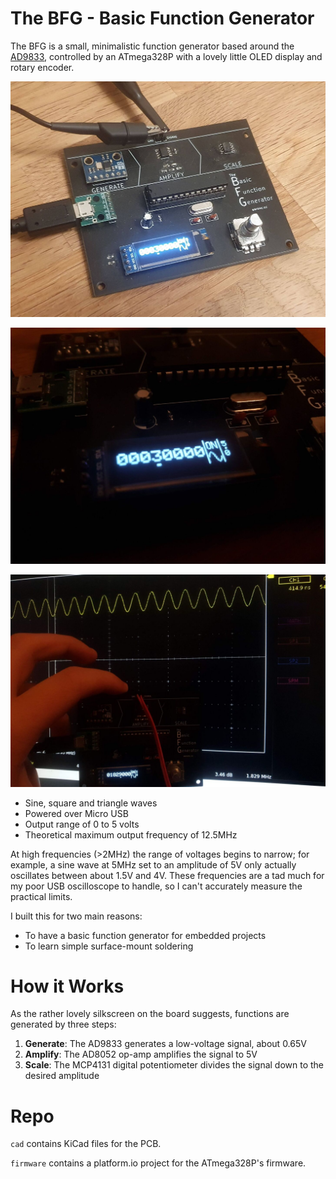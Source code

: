 # The BFG - Basic Function Generator

The BFG is a small, minimalistic function generator based around the
[AD9833](https://www.analog.com/media/en/technical-documentation/data-sheets/AD9833.pdf),
controlled by an ATmega328P with a lovely little OLED display and rotary
encoder.

![An assembled BFG, with an OLED display, rotary encoder, three generation ICs, and an ATmega328P microcontroller.](img/device.jpg)

![The BFG's display, showing frequency, wave type, power switch, and amplitude.](img/display.jpg)

![The oscilloscope output from the BFG, with the BFG and scope showing the same frequency to 3dp.](img/scope.jpg)

- Sine, square and triangle waves
- Powered over Micro USB
- Output range of 0 to 5 volts
- Theoretical maximum output frequency of 12.5MHz

At high frequencies (>2MHz) the range of voltages begins to narrow; for example,
a sine wave at 5MHz set to an amplitude of 5V only actually oscillates between
about 1.5V and 4V. These frequencies are a tad much for my poor USB oscilloscope
to handle, so I can't accurately measure the practical limits.

I built this for two main reasons:

- To have a basic function generator for embedded projects
- To learn simple surface-mount soldering

# How it Works

As the rather lovely silkscreen on the board suggests, functions are generated
by three steps:

1. **Generate**: The AD9833 generates a low-voltage signal, about 0.65V
2. **Amplify**: The AD8052 op-amp amplifies the signal to 5V
3. **Scale**: The MCP4131 digital potentiometer divides the signal down to the desired amplitude

# Repo

`cad` contains KiCad files for the PCB.

`firmware` contains a platform.io project for the ATmega328P's firmware.